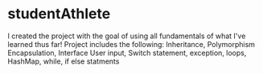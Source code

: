 # studentAthlete
I created the project with the goal of using all fundamentals of what I've learned thus far! 
Project includes the following: Inheritance, Polymorphism  Encapsulation, Interface User input, Switch statement, exception, loops,  HashMap, while, if else statments
